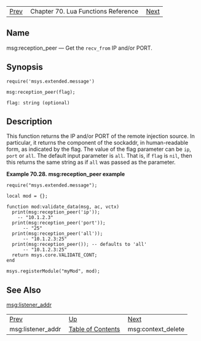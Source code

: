 |     |     |     |
| --- | --- | --- |
| [Prev](lua.ref.msg_listener_addr)  | Chapter 70. Lua Functions Reference |  [Next](lua.ref.msg_context_delete) |

<a name="lua.ref.msg_reception_peer"></a>
## Name

msg:reception_peer — Get the `recv_from` IP and/or PORT.

<a name="idp15869744"></a>
## Synopsis

`require('msys.extended.message')`

`msg:reception_peer(flag);`

`flag: string (optional)`<a name="idp15873472"></a>
## Description

This function returns the IP and/or PORT of the remote injection source. In particular, it returns the component of the sockaddr, in human-readable form, as indicated by the flag. The value of the flag parameter can be `ip`, `port` or `all`. The default input parameter is `all`. That is, if `flag` is `nil`, then this returns the same string as if `all` was passed as the parameter.

<a name="lua.ref.msg_reception_peer.example"></a>

**Example 70.28. msg:reception_peer example**

```
require("msys.extended.message");

local mod = {};

function mod:validate_data(msg, ac, vctx)
  print(msg:reception_peer('ip'));
    -- "10.1.2.3"
  print(msg:reception_peer('port'));
      -- "25"
  print(msg:reception_peer('all'));
      -- "10.1.2.3:25"
  print(msg:reception_peer()); -- defaults to 'all'
      -- "10.1.2.3:25"
  return msys.core.VALIDATE_CONT;
end

msys.registerModule("myMod", mod);
```

<a name="idp15881632"></a>
## See Also

[msg:listener_addr](lua.ref.msg_listener_addr "msg:listener_addr")

|     |     |     |
| --- | --- | --- |
| [Prev](lua.ref.msg_listener_addr)  | [Up](lua.function.details) |  [Next](lua.ref.msg_context_delete) |
| msg:listener_addr  | [Table of Contents](index) |  msg:context_delete |

